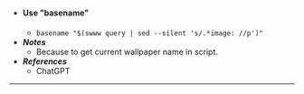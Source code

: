 - #### Use "basename"
    - `basename "$(swww query | sed --silent 's/.*image: //p')"`
- ***Notes***
    - Because to get current wallpaper name in script.
- ***References***
    - ChatGPT
- ---
